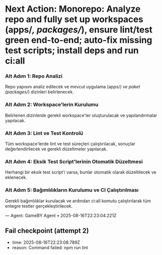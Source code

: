 # Next Action: Monorepo: Analyze repo and fully set up workspaces (apps/*, packages/*), ensure lint/test green end-to-end; auto-fix missing test scripts; install deps and run ci:all

### Alt Adım 1: Repo Analizi
Repo yapısını analiz edilecek ve mevcut uygulama (apps/*) ve paket (packages/*) dizinleri belirlenecek.

### Alt Adım 2: Workspace'lerin Kurulumu
Belirlenen dizinlerde gerekli workspace'ler oluşturulacak ve yapılandırmalar yapılacak.

### Alt Adım 3: Lint ve Test Kontrolü
Tüm workspace'lerde lint ve test süreçleri çalıştırılacak, sonuçlar değerlendirilecek ve gerekli düzeltmeler yapılacak.

### Alt Adım 4: Eksik Test Script'lerinin Otomatik Düzeltmesi
Herhangi bir eksik test script'i varsa, bunlar otomatik olarak düzeltilecek ve eklenecek.

### Alt Adım 5: Bağımlılıkların Kurulumu ve CI Çalıştırılması
Gerekli bağımlılıklar kurulacak ve ardından ci:all komutu çalıştırılarak tüm entegre testler gerçekleştirilecek.

— Agent: GameBY Agent • 2025-08-16T22:23:04.221Z


## Fail checkpoint (attempt 2)
- time: 2025-08-16T22:23:08.789Z
- reason: Command failed: npm run lint
